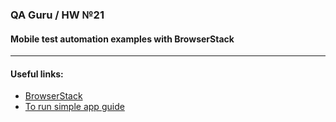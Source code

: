 ### QA Guru / HW №21
#### Mobile test automation examples with BrowserStack
___

#### Useful links:

* <a href="https://www.browserstack.com/">BrowserStack</a>
* <a href="https://app-live.browserstack.com/">To run simple app guide</a>
